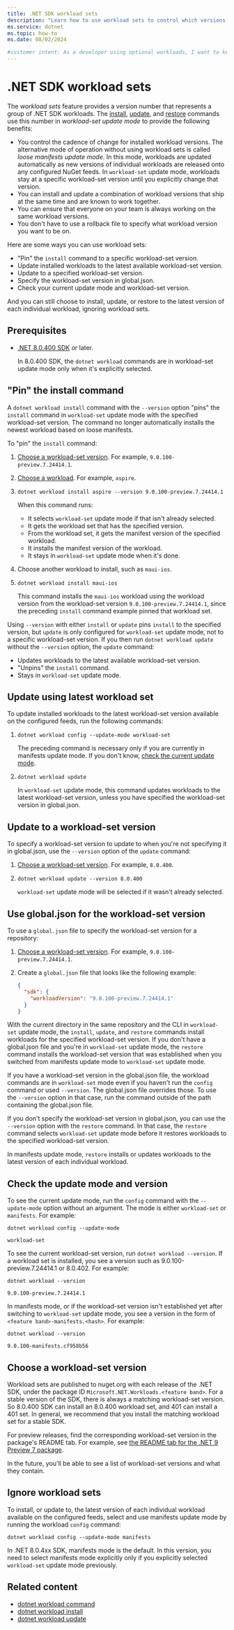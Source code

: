 ```yaml
---
title: .NET SDK workload sets
description: "Learn how to use workload sets to control which versions of workloads get installed, updated, or restored."
ms.service: dotnet
ms.topic: how-to
ms.date: 08/02/2024

#customer intent: As a developer using optional workloads, I want to keep my workload versions in sync so that I can avoid conflicts between versions. I also want to avoid unexpected workload updates, so that I can avoid disruptions in development.
---
```

# .NET SDK workload sets

The *workload sets* feature provides a version number that represents a group of .NET SDK workloads. The [install](dotnet-workload-install.md), [update](dotnet-workload-update.md), and [restore](dotnet-workload-restore.md) commands use this number in *workload-set update mode* to provide the following benefits:

* You control the cadence of change for installed workload versions. The alternative mode of operation without using workload sets is called *loose manifests update mode*. In this mode, workloads are updated automatically as new versions of individual workloads are released onto any configured NuGet feeds. In `workload-set` update mode, workloads stay at a specific workload-set version until you explicitly change that version.
* You can install and update a combination of workload versions that ship at the same time and are known to work together.
* You can ensure that everyone on your team is always working on the same workload versions.
* You don't have to use a rollback file to specify what workload version you want to be on.

Here are some ways you can use workload sets:

* "Pin" the `install` command to a specific workload-set version.
* Update installed workloads to the latest available workload-set version.
* Update to a specified workload-set version.
* Specify the workload-set version in global.json.
* Check your current update mode and workload-set version.

And you can still choose to install, update, or restore to the latest version of each individual workload, ignoring workload sets.

## Prerequisites

* [.NET 8.0.400 SDK](https://dotnet.microsoft.com/en-us/download/dotnet/8.0) or later.

  In 8.0.400 SDK, the `dotnet workload` commands are in workload-set update mode only when it's explicitly selected. <!--Starting in [.NET 9 SDK](https://dotnet.microsoft.com/en-us/download/dotnet/9.0), `dotnet workload` commands are in workload-set update mode by default.-->

## "Pin" the install command

A `dotnet workload install` command with the `--version` option "pins" the `install` command in `workload-set` update mode with the specified workload-set version.
The command no longer automatically installs the newest workload based on loose manifests.

To "pin" the `install` command:

1. [Choose a workload-set version](#choose-a-workload-set-version). For example, `9.0.100-preview.7.24414.1`.

1. [Choose a workload](dotnet-workload-search.md). For example, `aspire`.

1. ```dotnetcli
   dotnet workload install aspire --version 9.0.100-preview.7.24414.1
   ```

   When this command runs:

   * It selects `workload-set` update mode if that isn't already selected.
   * It gets the workload set that has the specified version.
   * From the workload set, it gets the manifest version of the specified workload.
   * It installs the manifest version of the workload.
   * It stays in `workload-set` update mode when it's done.

1. Choose another workload to install, such as `maui-ios`.

1. ```dotnetcli
   dotnet workload install maui-ios
   ```

   This command installs the `maui-ios` workload using the workload version from the workload-set version `9.0.100-preview.7.24414.1`, since the preceding `install` command example pinned that workload set.

Using `--version` with either `install` or `update` pins `install` to the specified version, but `update` is only configured for `workload-set` update mode, not to a specific workload-set version. If you then run `dotnet workload update` without the `--version` option, the `update` command:

* Updates workloads to the latest available workload-set version.
* "Unpins" the `install` command.
* Stays in `workload-set` update mode.

## Update using latest workload set

To update installed workloads to the latest workload-set version available on the configured feeds, run the following commands:

1. ```dotnetcli
   dotnet workload config --update-mode workload-set
   ```

   The preceding command is necessary only if you are currently in manifests update mode. If you don't know, [check the current update mode](#check-the-update-mode-and-version).

1. ```dotnetcli
   dotnet workload update
   ```

   In `workload-set` update mode, this command updates workloads to the latest workload-set version, unless you have specified the workload-set version in global.json.

## Update to a workload-set version

To specify a workload-set version to update to when you're not specifying it in global.json, use the `--version` option of the `update` command:

1. [Choose a workload-set version](#choose-a-workload-set-version). For example, `8.0.400`.

1. ```dotnetcli
   dotnet workload update --version 8.0.400
   ```

   `workload-set` update mode will be selected if it wasn't already selected.

## Use global.json for the workload-set version

To use a `global.json` file to specify the workload-set version for a repository:

1. [Choose a workload-set version](#choose-a-workload-set-version). For example, `9.0.100-preview.7.24414.1`.

1. Create a `global.json` file that looks like the following example:

   ```json
   {
     "sdk": {
       "workloadVersion": "9.0.100-preview.7.24414.1"
     }
   }
   ```

With the current directory in the same repository and the CLI in `workload-set` update mode, the `install`, `update`, and `restore` commands install workloads for the specified workload-set version. If you don't have a global.json file and you're in `workload-set` update mode, the `restore` command installs the workload-set version that was established when you switched from manifests update mode to `workload-set` update mode.
<!--If you're using SDK 9, you defaulted to `workload-set` update mode, and you might not have established a workload-set version. In that case, `restore` installs the latest workload set available on the configured feeds.-->

If you have a workload-set version in the global.json file, the workload commands are in `workload-set` mode even if you haven't run the `config` command or used `--version`. The global.json file overrides those.
To use the `--version` option in that case, run the command outside of the path containing the global.json file.

If you don't specify the workload-set version in global.json, you can use the `--version` option with the `restore` command. In that case, the `restore` command selects `workload-set` update mode before it restores workloads to the specified workload-set version.

In manifests update mode, `restore` installs or updates workloads to the latest version of each individual workload.

## Check the update mode and version

To see the current update mode, run the `config` command with the `--update-mode` option without an argument. The mode is either `workload-set` or `manifests`. For example:

```dotnetcli
dotnet workload config --update-mode
```

```output
workload-set
```

To see the current workload-set version, run `dotnet workload --version`.  If a workload set is installed, you see a version such as 9.0.100-preview.7.24414.1 or 8.0.402. For example:

```dotnetcli
dotnet workload --version
```

```output
9.0.100-preview.7.24414.1
```

In manifests mode, or if the workload-set version isn't established yet after switching to `workload-set` update mode, you see a version in the form of `<feature band>-manifests.<hash>`. For example:

```dotnetcli
dotnet workload --version
```

```output
9.0.100-manifests.cf958b56
```

## Choose a workload-set version

Workload sets are published to nuget.org with each release of the .NET SDK, under the package ID `Microsoft.NET.Workloads.<feature band>`. For a stable version of the SDK, there is always a matching workload-set version. So 8.0.400 SDK can install an 8.0.400 workload set, and 401 can install a 401 set. In general, we recommend that you install the matching workload set for a stable SDK.

For preview releases, find the corresponding workload-set version in the package's README tab. For example, see [the README tab for the .NET 9 Preview 7 package](https://www.nuget.org/packages/Microsoft.NET.Workloads.9.0.100-preview.7/9.100.0-preview.7.24414.1#readme-body-tab).

In the future, you'll be able to see a list of workload-set versions and what they contain.

## Ignore workload sets

To install, or update to, the latest version of each individual workload available on the configured feeds, select and use manifests update mode by running the workload `config` command:

```dotnetcli
dotnet workload config --update-mode manifests
```

In .NET 8.0.4xx SDK, manifests mode is the default. In this version, you need to select manifests mode explicitly only if you explicitly selected `workload-set` update mode previously.

## Related content

* [dotnet workload command](dotnet-workload.md)
* [dotnet workload install](dotnet-workload-install.md)
* [dotnet workload update](dotnet-workload-update.md)
